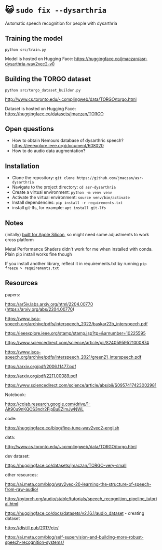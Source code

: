 # 😺 `sudo fix --dysarthria`

Automatic speech recognition for people with dysarthria

## Training the model

`python src/train.py`

Model is hosted on Hugging Face: https://huggingface.co/jmaczan/asr-dysarthria-wav2vec2-v0

## Building the TORGO dataset

`python src/torgo_dataset_builder.py`

http://www.cs.toronto.edu/~complingweb/data/TORGO/torgo.html

Dataset is hosted on Hugging Face: https://huggingface.co/datasets/jmaczan/TORGO

## Open questions

- How to obtain Nemours database of dysarthric speech? https://ieeexplore.ieee.org/document/608020
- How to do audio data augmentation?

## Installation

- Clone the repository: `git clone https://github.com/jmaczan/asr-dysarthria`
- Navigate to the project directory: `cd asr-dysarthria`
- Create a virtual environment: `python -m venv venv`
- Activate the virtual environment: `source venv/bin/activate`
- Install dependencies: `pip install -r requirements.txt`
- install git-lfs, for example: `apt install git-lfs`

## Notes

(initally) [built for Apple Silicon](https://developer.apple.com/metal/pytorch/), so might need some adjustments to work cross platform

Metal Performance Shaders didn't work for me when installed with conda. Plain pip install works fine though

If you install another library, reflect it in requirements.txt by running `pip freeze > requirements.txt`

## Resources

papers:

https://ar5iv.labs.arxiv.org/html/2204.00770 (https://arxiv.org/abs/2204.00770)

https://www.isca-speech.org/archive/pdfs/interspeech_2022/baskar22b_interspeech.pdf

https://ieeexplore.ieee.org/stamp/stamp.jsp?tp=&arnumber=10225595

https://www.sciencedirect.com/science/article/pii/S2405959521000874

https://www.isca-speech.org/archive/pdfs/interspeech_2021/green21_interspeech.pdf

https://arxiv.org/pdf/2006.11477.pdf

https://arxiv.org/pdf/2211.00089.pdf

https://www.sciencedirect.com/science/article/abs/pii/S0957417423002981

Notebook:

https://colab.research.google.com/drive/1-Alt90u9nKQCS3ndr2FjpBuEZlmJwNWL

code:

https://huggingface.co/blog/fine-tune-wav2vec2-english

data:

http://www.cs.toronto.edu/~complingweb/data/TORGO/torgo.html

dev dataset:

https://huggingface.co/datasets/jmaczan/TORGO-very-small

other resources:

https://ai.meta.com/blog/wav2vec-20-learning-the-structure-of-speech-from-raw-audio/

https://pytorch.org/audio/stable/tutorials/speech_recognition_pipeline_tutorial.html

https://huggingface.co/docs/datasets/v2.16.1/audio_dataset - creating dataset

https://distill.pub/2017/ctc/

https://ai.meta.com/blog/self-supervision-and-building-more-robust-speech-recognition-systems/

